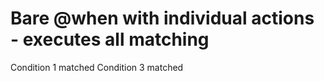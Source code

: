 # Bare @when with individual actions - executes all matching
Condition 1 matched
Condition 3 matched
